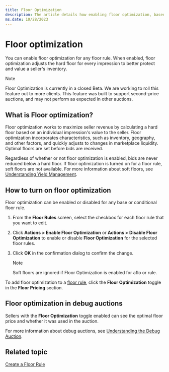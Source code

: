 ```yaml
---
title: Floor Optimization
description: The article details how enabling floor optimization, based on individual impression value, maximizes seller revenue by establishing a calculated hard floor for any floor rule.
ms.date: 10/28/2023
---
```


# Floor optimization

You can enable floor optimization for any floor rule. When enabled, floor optimization adjusts the hard floor for every impression to better protect and value a seller's inventory.

> [!NOTE]
> Floor Optimization is currently in a closed Beta. We are working to roll this feature out to more clients. This feature was built to support second-price auctions, and
> may not perform as expected in other auctions.

## What is Floor optimization?

Floor optimization works to maximize seller revenue by calculating a hard floor based on an individual impression's value to the seller. Floor optimization incorporates characteristics, such as inventory, geography, and other factors, and quickly adjusts to changes in marketplace liquidity. Optimal floors are set before bids are received.

Regardless of whether or not floor optimization is enabled, bids are never reduced below a hard floor. If floor optimization is turned on for a floor rule, soft floors are not available. For more information about soft floors, see [Understanding Yield Management](understanding-yield-management.md).

## How to turn on floor optimization

Floor optimization can be enabled or disabled for any base or conditional floor rule.

1. From the **Floor Rules** screen, select the checkbox for each floor rule that you want to edit.
1. Click **Actions >  Enable Floor Optimization** or **Actions >  Disable Floor Optimization** to enable or disable **Floor Optimization** for the selected floor rules.
1. Click **OK** in the confirmation dialog to confirm the change.

   > [!NOTE]
   > Soft floors are ignored if Floor Optimization is enabled for aflo or rule.

To add floor optimization to a [floor rule](create-a-floor-rule.md), click the **Floor Optimization** toggle in the **Floor Pricing** section.

## Floor optimization in debug auctions

Sellers with the **Floor Optimization** toggle enabled can see the optimal floor price and whether it was used in the auction.

For more information about debug auctions, see [Understanding the Debug Auction](understanding-the-debug-auction.md).

## Related topic

[Create a Floor Rule](create-a-floor-rule.md)
